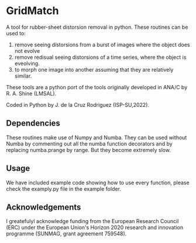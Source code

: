 # GridMatch
A tool for rubber-sheet distorsion removal in python. These routines can be used to:
1) remove seeing distorsions from a burst of images where the object does not evolve
2) remove redisual seeing distorsions of a time series, where the object is eveolving.
3) to morph one image into another assuming that they are relatively similar.

These tools are a python port of the tools originally developed in ANA/C by R. A. Shine (LMSAL).

Coded in Python by J. de la Cruz Rodriguez (ISP-SU,2022).

## Dependencies
These routines make use of Numpy and Numba. They can be used without Numba by commenting out all the numba function decorators and by replacing numba.prange by range. But they become extremely slow.


## Usage
We have included example code showing how to use every function, please check the examply.py file in the example folder.


## Acknowledgements
I greatefulyl acknowledge funding from the European Research Council (ERC) under the European Union's Horizon 2020 research and innovation programme (SUNMAG, grant agreement 759548).
